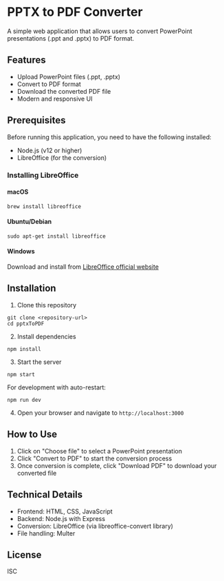 # PPTX to PDF Converter

A simple web application that allows users to convert PowerPoint presentations (.ppt and .pptx) to PDF format.

## Features

- Upload PowerPoint files (.ppt, .pptx)
- Convert to PDF format
- Download the converted PDF file
- Modern and responsive UI

## Prerequisites

Before running this application, you need to have the following installed:

- Node.js (v12 or higher)
- LibreOffice (for the conversion)

### Installing LibreOffice

#### macOS
```
brew install libreoffice
```

#### Ubuntu/Debian
```
sudo apt-get install libreoffice
```

#### Windows
Download and install from [LibreOffice official website](https://www.libreoffice.org/download/download/)

## Installation

1. Clone this repository
```
git clone <repository-url>
cd pptxToPDF
```

2. Install dependencies
```
npm install
```

3. Start the server
```
npm start
```

For development with auto-restart:
```
npm run dev
```

4. Open your browser and navigate to `http://localhost:3000`

## How to Use

1. Click on "Choose file" to select a PowerPoint presentation
2. Click "Convert to PDF" to start the conversion process
3. Once conversion is complete, click "Download PDF" to download your converted file

## Technical Details

- Frontend: HTML, CSS, JavaScript
- Backend: Node.js with Express
- Conversion: LibreOffice (via libreoffice-convert library)
- File handling: Multer

## License

ISC 